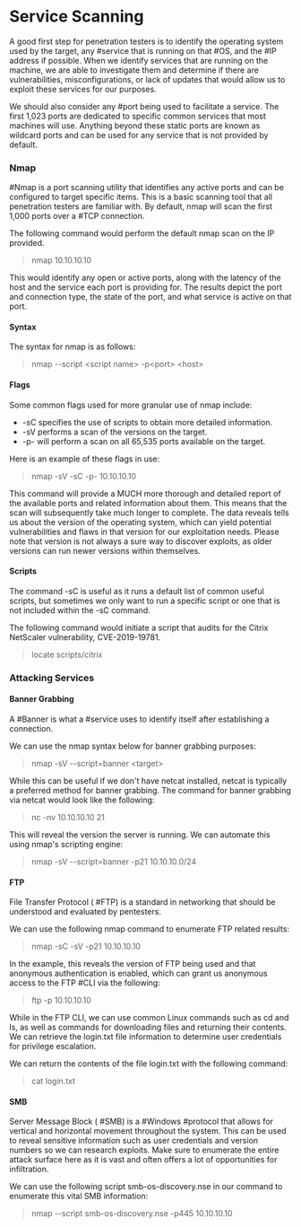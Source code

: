# Service Scanning

A good first step for penetration testers is to identify the operating system used by the target, any #service that is running on that #OS, and the #IP address if possible. When we identify services that are running on the machine, we are able to investigate them and determine if there are vulnerabilities, misconfigurations, or lack of updates that would allow us to exploit these services for our purposes.

We should also consider any #port being used to facilitate a service. The first 1,023 ports are dedicated to specific common services that most machines will use. Anything beyond these static ports are known as wildcard ports and can be used for any service that is not provided by default.

### Nmap

#Nmap is a port scanning utility that identifies any active ports and can be configured to target specific items. This is a basic scanning tool that all penetration testers are familiar with. By default, nmap will scan the first 1,000 ports over a #TCP connection.

The following command would perform the default nmap scan on the IP provided.

> nmap 10.10.10.10

This would identify any open or active ports, along with the latency of the host and the service each port is providing for. The results depict the port and connection type, the state of the port, and what service is active on that port.

#### Syntax

The syntax for nmap is as follows:

> nmap --script \<script name> -p\<port> \<host>

#### Flags

Some common flags used for more granular use of nmap include:

- -sC specifies the use of scripts to obtain more detailed information.
- -sV performs a scan of the versions on the target.
- -p- will perform a scan on all 65,535 ports available on the target.

Here is an example of these flags in use:

> nmap -sV -sC -p- 10.10.10.10

This command will provide a MUCH more thorough and detailed report of the available ports and related information about them. This means that the scan will subsequently take much longer to complete. The data reveals tells us about the version of the operating system, which can yield potential vulnerabilities and flaws in that version for our exploitation needs.
Please note that version is not always a sure way to discover exploits, as older versions can run newer versions within themselves.

#### Scripts

The command -sC is useful as it runs a default list of common useful scripts, but sometimes we only want to run a specific script or one that is not included within the -sC command.

The following command would initiate a script that audits for the Citrix NetScaler vulnerability, CVE-2019-19781.

> locate scripts/citrix

### Attacking Services

#### Banner Grabbing

A #Banner is what a #service uses to identify itself after establishing a connection.

We can use the nmap syntax below for banner grabbing purposes:

> nmap -sV --script=banner \<target>

While this can be useful if we don't have netcat installed, netcat is typically a preferred method for banner grabbing. The command for banner grabbing via netcat would look like the following:

> nc -nv 10.10.10.10 21

This will reveal the version the server is running. We can automate this using nmap's scripting engine:

> nmap -sV --script=banner -p21 10.10.10.0/24

#### FTP

File Transfer Protocol ( #FTP) is a standard in networking that should be understood and evaluated by pentesters. 

We can use the following nmap command to enumerate FTP related results:

> nmap -sC -sV -p21 10.10.10.10

In the example, this reveals the version of FTP being used and that anonymous authentication is enabled, which can grant us anonymous access to the FTP #CLI via the following:

> ftp -p 10.10.10.10

While in the FTP CLI, we can use common Linux commands such as cd and ls, as well as commands for downloading files and returning their contents. We can retrieve the login.txt file information to determine user credentials for privilege escalation. 

We can return the contents of the file login.txt with the following command:

> cat login.txt


#### SMB

Server Message Block ( #SMB) is a #Windows #protocol that allows for vertical and horizontal movement throughout the system. This can be used to reveal sensitive information such as user credentials and version numbers so we can research exploits. Make sure to enumerate the entire attack surface here as it is vast and often offers a lot of opportunities for infiltration. 

We can use the following script smb-os-discovery.nse in our command to enumerate this vital SMB information:

> nmap --script smb-os-discovery.nse -p445 10.10.10.10

